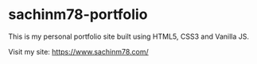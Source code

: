 # sachinm78-portfolio

This is my personal portfolio site built using HTML5, CSS3 and Vanilla JS.

Visit my site: https://www.sachinm78.com/